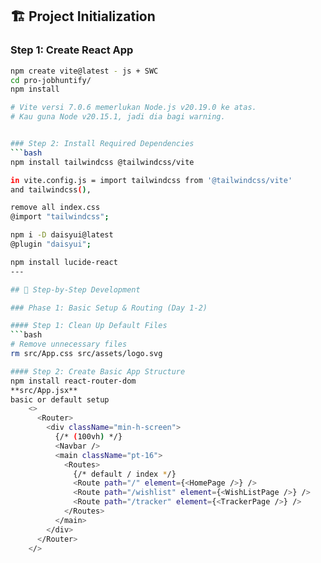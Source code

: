 ## 🏗️ Project Initialization

### Step 1: Create React App
```bash
npm create vite@latest - js + SWC
cd pro-jobhuntify/
npm install

# Vite versi 7.0.6 memerlukan Node.js v20.19.0 ke atas.
# Kau guna Node v20.15.1, jadi dia bagi warning.


### Step 2: Install Required Dependencies
```bash
npm install tailwindcss @tailwindcss/vite

in vite.config.js = import tailwindcss from '@tailwindcss/vite'
and tailwindcss(),

remove all index.css
@import "tailwindcss";

npm i -D daisyui@latest
@plugin "daisyui";

npm install lucide-react
---

## 🎯 Step-by-Step Development

### Phase 1: Basic Setup & Routing (Day 1-2)

#### Step 1: Clean Up Default Files
```bash
# Remove unnecessary files
rm src/App.css src/assets/logo.svg

#### Step 2: Create Basic App Structure
npm install react-router-dom
**src/App.jsx**
basic or default setup
    <>
      <Router>
        <div className="min-h-screen">
          {/* (100vh) */}
          <Navbar />
          <main className="pt-16">
            <Routes>
              {/* default / index */}
              <Route path="/" element={<HomePage />} />
              <Route path="/wishlist" element={<WishListPage />} />
              <Route path="/tracker" element={<TrackerPage />} />
            </Routes>
          </main>
        </div>
      </Router>
    </>